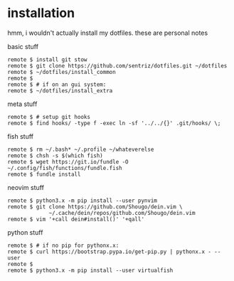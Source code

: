 # installation
hmm, i wouldn't actually install my dotfiles. these are personal notes

basic stuff
```shell
remote $ install git stow
remote $ git clone https://github.com/sentriz/dotfiles.git ~/dotfiles
remote $ ~/dotfiles/install_common
remote $
remote $ # if on an gui system:
remote $ ~/dotfiles/install_extra 
```

meta stuff
```shell
remote $ # setup git hooks
remote $ find hooks/ -type f -exec ln -sf '../../{}' .git/hooks/ \;
```

fish stuff
```shell
remote $ rm ~/.bash* ~/.profile ~/whateverelse
remote $ chsh -s $(which fish)
remote $ wget https://git.io/fundle -O ~/.config/fish/functions/fundle.fish
remote $ fundle install
```

neovim stuff
```shell
remote $ python3.x -m pip install --user pynvim
remote $ git clone https://github.com/Shougo/dein.vim \
             ~/.cache/dein/repos/github.com/Shougo/dein.vim
remote $ vim '+call dein#install()' '+qall'
```

python stuff
```shell
remote $ # if no pip for pythonx.x:
remote $ curl https://bootstrap.pypa.io/get-pip.py | pythonx.x - --user
remote $
remote $ python3.x -m pip install --user virtualfish
```
